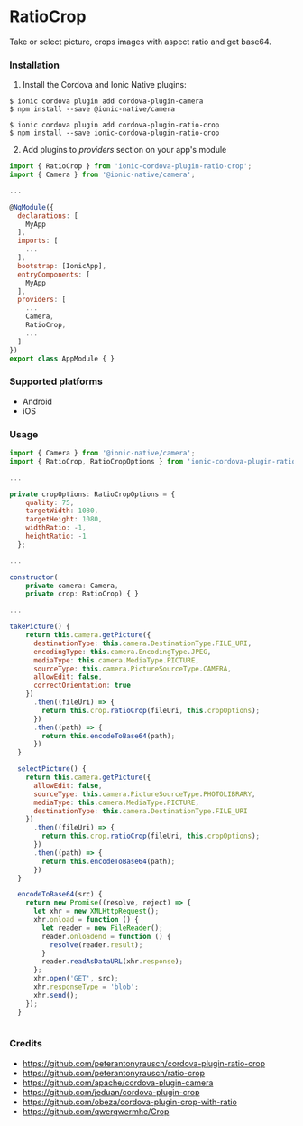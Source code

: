 # RatioCrop
Take or select picture, crops images with aspect ratio and get base64.

### Installation
1. Install the Cordova and Ionic Native plugins:
```
$ ionic cordova plugin add cordova-plugin-camera
$ npm install --save @ionic-native/camera

$ ionic cordova plugin add cordova-plugin-ratio-crop
$ npm install --save ionic-cordova-plugin-ratio-crop
```

2. Add plugins to _providers_ section on your app's module
```js
import { RatioCrop } from 'ionic-cordova-plugin-ratio-crop';
import { Camera } from '@ionic-native/camera';

...

@NgModule({
  declarations: [
    MyApp
  ],
  imports: [
    ...
  ],
  bootstrap: [IonicApp],
  entryComponents: [
    MyApp
  ],
  providers: [
    ...
    Camera,
    RatioCrop,
    ...
  ]
})
export class AppModule { }
```

### Supported platforms
* Android
* iOS

### Usage

```js
import { Camera } from '@ionic-native/camera';
import { RatioCrop, RatioCropOptions } from 'ionic-cordova-plugin-ratio-crop';

...

private cropOptions: RatioCropOptions = {
    quality: 75,
    targetWidth: 1080,
    targetHeight: 1080,
    widthRatio: -1,
    heightRatio: -1
  };

... 

constructor(
    private camera: Camera,
    private crop: RatioCrop) { }

...

takePicture() {
    return this.camera.getPicture({
      destinationType: this.camera.DestinationType.FILE_URI,
      encodingType: this.camera.EncodingType.JPEG,
      mediaType: this.camera.MediaType.PICTURE,
      sourceType: this.camera.PictureSourceType.CAMERA,
      allowEdit: false,
      correctOrientation: true
    })
      .then((fileUri) => {
        return this.crop.ratioCrop(fileUri, this.cropOptions);
      })
      .then((path) => {
        return this.encodeToBase64(path);
      })
  }

  selectPicture() {
    return this.camera.getPicture({
      allowEdit: false,
      sourceType: this.camera.PictureSourceType.PHOTOLIBRARY,
      mediaType: this.camera.MediaType.PICTURE,
      destinationType: this.camera.DestinationType.FILE_URI
    })
      .then((fileUri) => {
        return this.crop.ratioCrop(fileUri, this.cropOptions);
      })
      .then((path) => {
        return this.encodeToBase64(path);
      })
  }

  encodeToBase64(src) {
    return new Promise((resolve, reject) => {
      let xhr = new XMLHttpRequest();
      xhr.onload = function () {
        let reader = new FileReader();
        reader.onloadend = function () {
          resolve(reader.result);
        }
        reader.readAsDataURL(xhr.response);
      };
      xhr.open('GET', src);
      xhr.responseType = 'blob';
      xhr.send();
    });
  }
  
```

### Credits
- https://github.com/peterantonyrausch/cordova-plugin-ratio-crop
- https://github.com/peterantonyrausch/ratio-crop
- https://github.com/apache/cordova-plugin-camera
- https://github.com/jeduan/cordova-plugin-crop
- https://github.com/obeza/cordova-plugin-crop-with-ratio
- https://github.com/qwerqwermhc/Crop
